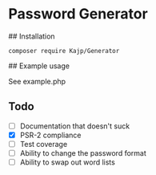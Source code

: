 # Password Generator

## Installation

```
composer require Kajp/Generator
```

## Example usage

See example.php

## Todo

- [ ] Documentation that doesn't suck
- [x] PSR-2 compliance
- [ ] Test coverage
- [ ] Ability to change the password format
- [ ] Ability to swap out word lists